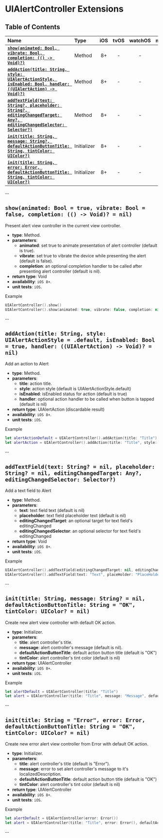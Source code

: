 # UIAlertController Extensions

## Table of Contents

| Name | Type | iOS | tvOS | watchOS | macOS |
|:--- | :--- | :---: | :---: | :---: | :---: |
| [**`show(animated: Bool, vibrate: Bool, completion: (() -> Void)?)`**](#showanimated-bool--true-vibrate-bool--false-completion----void--nil) | Method | 8+ | - | - | - |
| [**`addAction(title: String, style: UIAlertActionStyle, isEnabled: Bool, handler: ((UIAlertAction) -> Void)?)`**](#addactiontitle-string-style-uialertactionstyle--default-isenabled-bool--true-handler-uialertaction---void--nil) | Method | 8+ | - | - | - |
| [**`addTextField(text: String?, placeholder: String?, editingChangedTarget: Any?, editingChangedSelector: Selector?)`**](#addtextfieldtext-string--nil-placeholder-string--nil-editingchangedtarget-any-editingchangedselector-selector) | Method | 8+ | - | - | - |
| [**`init(title: String, message: String?, defaultActionButtonTitle: String, tintColor: UIColor?)`**](#inittitle-string-message-string--nil-defaultactionbuttontitle-string--ok-tintcolor-uicolor--nil) | Initializer | 8+ | - | - | - |
| [**`init(title: String, error: Error, defaultActionButtonTitle: String, tintColor: UIColor?)`**](#inittitle-string--error-error-error-defaultactionbuttontitle-string--ok-tintcolor-uicolor--nil) | Initializer | 8+ | - | - | - |

--


## `show(animated: Bool = true, vibrate: Bool = false, completion: (() -> Void)? = nil)`
Present alert view controller in the current view controller.

- **type**: Method.
- **parameters**:
    - **animated**: set true to animate presentation of alert controller (default is true).
    - **vibrate**: set true to vibrate the device while presenting the alert (default is false).
    - **completion**: an optional completion handler to be called after presenting alert controller (default is nil).
- **return type**: Void
- **availability**: `iOS 8+`.
- **unit tests**: `iOS`.

Example

```swift
UIAlertController().show()
UIAlertController().show(animated: true, vibrate: false, completion: nil)
```


--

## `addAction(title: String, style: UIAlertActionStyle = .default, isEnabled: Bool = true, handler: ((UIAlertAction) -> Void)? = nil)`
Add an action to Alert

- **type**: Method.
- **parameters**:
    - **title**: action title.
    - **style**: action style (default is UIAlertActionStyle.default)
    - **isEnabled**: isEnabled status for action (default is true)
    - **handler**: optional action handler to be called when button is tapped (default is nil)
- **return type**: UIAlertAction (discardable result)
- **availability**: `iOS 8+`.
- **unit tests**: `iOS`.


Example

```swift
let alertActionDefault = UIAlertController().addAction(title: "Title")
let alertAction = UIAlertController().addAction(title: "Title", style: .default, isEnabled: true, handler: nil)
```

--

## `addTextField(text: String? = nil, placeholder: String? = nil, editingChangedTarget: Any?, editingChangedSelector: Selector?)`
Add a text field to Alert

- **type**: Method.
- **parameters**:
    - **text**: text field text (default is nil)
    - **placeholder**: text field placeholder text (default is nil)
    - **editingChangedTarget**: an optional target for text field's editingChanged
    - **editingChangedSelector**: an optional selector for text field's editingChanged
- **return type**: Void
- **availability**: `iOS 8+`.
- **unit tests**: `iOS`.


Example

```swift
UIAlertController().addTextField(editingChangedTarget: nil, editingChangedSelector: nil)
UIAlertController().addTextField(text: "Text", placeHolder: "PlaceHolder", editingChangedTarget: nil, editingChangedSelector: nil)
```

--

## `init(title: String, message: String? = nil, defaultActionButtonTitle: String = "OK", tintColor: UIColor? = nil)`
Create new alert view controller with default OK action.

- **type**: Initializer.
- **parameters**:
    - **title**: alert controller's title.
    - **message**: alert controller's message (default is nil).
    - **defaultActionButtonTitle**: default action button title (default is "OK")
    - **tintColor**: alert controller's tint color (default is nil)
- **return type**: UIAlertController
- **availability**: `iOS 8+`.
- **unit tests**: `iOS`.


Example

```swift
let alertDefault = UIAlertController(title: "Title")
let alert = UIAlertController(title: "Title", message: "Message", defaultActionButtleTitle: "No", tintColor: .black)
```

--

## `init(title: String = "Error", error: Error, defaultActionButtonTitle: String = "OK", tintColor: UIColor? = nil)`
Create new error alert view controller from Error with default OK action.

- **type**: Initializer.
- **parameters**:
    - **title**: alert controller's title (default is "Error").
    - **message**: error to set alert controller's message to it's localizedDescription.
    - **defaultActionButtonTitle**: default action button title (default is "OK")
    - **tintColor**: alert controller's tint color (default is nil)
- **return type**: UIAlertController
- **availability**: `iOS 8+`.
- **unit tests**: `iOS`.


Example

```swift
let alertDefault = UIAlertController(error: Error())
let alert = UIAlertController(title: "Title", error: Error(), defaultActionButtonTitle: "Ok", tintColor: .green)
```

--

